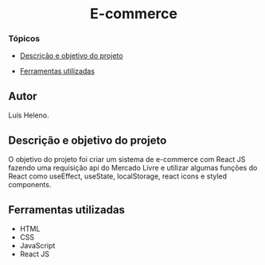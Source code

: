 <h1 align="center"> E-commerce </h1>

### Tópicos 

- [Descrição e objetivo do projeto](#descrição-e-objetivo-do-projeto)

- [Ferramentas utilizadas](#ferramentas-utilizadas)

###

## Autor
Luís Heleno.

## Descrição e objetivo do projeto
O objetivo do projeto foi criar um sistema de e-commerce com React JS fazendo uma requisição api do Mercado Livre e utilizar algumas funções do React como useEffect, useState, localStorage, react icons e styled components.
###


## Ferramentas utilizadas
- HTML
- CSS 
- JavaScript
- React JS
